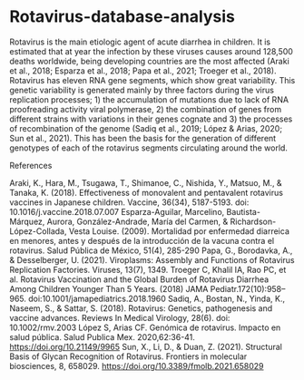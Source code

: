 # Rotavirus-database-analysis

Rotavirus is the main etiologic agent of acute diarrhea in children. It is estimated that at year the infection by these viruses causes around 128,500 deaths worldwide, being developing countries are the most affected (Araki et al., 2018; Esparza et al., 2018; Papa et al., 2021; Troeger et al., 2018). Rotavirus has eleven RNA gene segments, which show great variability. This genetic variability is generated mainly by three factors during the virus replication processes; 1) the accumulation of mutations due to lack of RNA proofreading activity viral polymerase, 2) the combination of genes from different strains with variations in their genes cognate and 3) the processes of recombination of the genome (Sadiq et al., 2019; López & Arias, 2020; Sun et al., 2021). This has been the basis for the generation of different genotypes of each of the rotavirus segments circulating around the world.

References 

Araki, K., Hara, M., Tsugawa, T., Shimanoe, C., Nishida, Y., Matsuo, M., & Tanaka, K. (2018). Effectiveness of monovalent and pentavalent rotavirus vaccines in Japanese children. Vaccine, 36(34), 5187-5193. doi: 10.1016/j.vaccine.2018.07.007
Esparza-Aguilar, Marcelino, Bautista-Márquez, Aurora, González-Andrade, María del Carmen, & Richardson-López-Collada, Vesta Louise. (2009). Mortalidad por enfermedad diarreica en menores, antes y después de la introducción de la vacuna contra el rotavirus. Salud Pública de México, 51(4), 285-290
Papa, G., Borodavka, A., & Desselberger, U. (2021). Viroplasms: Assembly and Functions of Rotavirus Replication Factories. Viruses, 13(7), 1349.
Troeger C, Khalil IA, Rao PC, et al. Rotavirus Vaccination and the Global Burden of Rotavirus Diarrhea Among Children Younger Than 5 Years. (2018) JAMA Pediatr.172(10):958–965. doi:10.1001/jamapediatrics.2018.1960
Sadiq, A., Bostan, N., Yinda, K., Naseem, S., & Sattar, S. (2018). Rotavirus: Genetics, pathogenesis and vaccine advances. Reviews In Medical Virology, 28(6). doi: 10.1002/rmv.2003
López S, Arias CF. Genómica de rotavirus. Impacto en salud pública. Salud Publica Mex. 2020,62:36-41. https://doi.org/10.21149/9965
Sun, X., Li, D., & Duan, Z. (2021). Structural Basis of Glycan Recognition of Rotavirus. Frontiers in molecular biosciences, 8, 658029. https://doi.org/10.3389/fmolb.2021.658029
